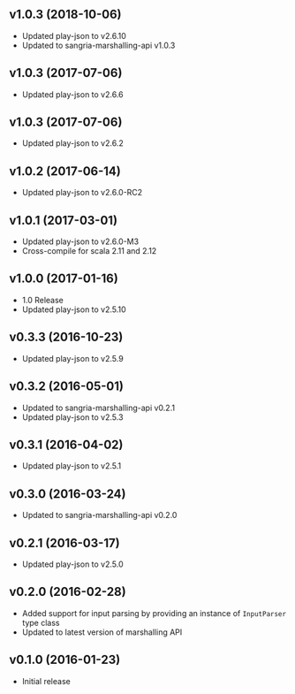 ## v1.0.3 (2018-10-06)

* Updated play-json to v2.6.10
* Updated to sangria-marshalling-api v1.0.3

## v1.0.3 (2017-07-06)

* Updated play-json to v2.6.6

## v1.0.3 (2017-07-06)

* Updated play-json to v2.6.2

## v1.0.2 (2017-06-14)

* Updated play-json to v2.6.0-RC2

## v1.0.1 (2017-03-01)

* Updated play-json to v2.6.0-M3
* Cross-compile for scala 2.11 and 2.12

## v1.0.0 (2017-01-16)

* 1.0 Release
* Updated play-json to v2.5.10

## v0.3.3 (2016-10-23)

* Updated play-json to v2.5.9

## v0.3.2 (2016-05-01)

* Updated to sangria-marshalling-api v0.2.1
* Updated play-json to v2.5.3

## v0.3.1 (2016-04-02)

* Updated play-json to v2.5.1

## v0.3.0 (2016-03-24)

* Updated to sangria-marshalling-api v0.2.0

## v0.2.1 (2016-03-17)

* Updated play-json to v2.5.0

## v0.2.0 (2016-02-28)

* Added support for input parsing by providing an instance of `InputParser` type class
* Updated to latest version of marshalling API

## v0.1.0 (2016-01-23)

* Initial release